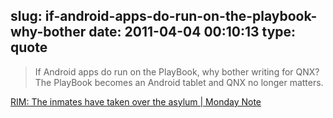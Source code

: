 slug: if-android-apps-do-run-on-the-playbook-why-bother
date: 2011-04-04 00:10:13
type: quote
---

> If Android apps do run on the PlayBook, why bother writing for QNX? The PlayBook becomes an Android tablet and QNX no longer matters.

[RIM: The inmates have taken over the asylum | Monday Note](http://www.mondaynote.com/2011/03/27/rim-the-inmates-have-taken-over-the-asylum/)
